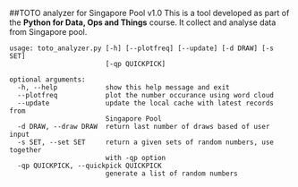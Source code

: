 ##TOTO analyzer for Singapore Pool v1.0
This is a tool developed as part of the **Python for Data, Ops and Things** course.
It collect and analyse data from Singapore pool.

```
usage: toto_analyzer.py [-h] [--plotfreq] [--update] [-d DRAW] [-s SET]
                        [-qp QUICKPICK]

optional arguments:
  -h, --help            show this help message and exit
  --plotfreq            plot the number occurance using word cloud
  --update              update the local cache with latest records from
                        Singapore Pool
  -d DRAW, --draw DRAW  return last number of draws based of user input
  -s SET, --set SET     return a given sets of random numbers, use together
                        with -qp option
  -qp QUICKPICK, --quickpick QUICKPICK
                        generate a list of random numbers
```
